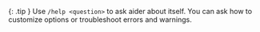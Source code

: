 {: .tip }
Use `/help <question>` to ask aider about itself.
You can ask how to customize options or troubleshoot
errors and warnings.
